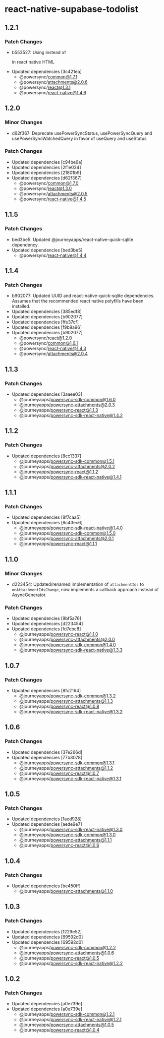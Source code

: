 # react-native-supabase-todolist

## 1.2.1

### Patch Changes

- b553527: Using <Text> instead of <p> in react native HTML
- Updated dependencies [3c421ea]
  - @powersync/common@1.7.1
  - @powersync/attachments@2.0.6
  - @powersync/react@1.3.1
  - @powersync/react-native@1.4.6

## 1.2.0

### Minor Changes

- d62f367: Deprecate usePowerSyncStatus, usePowerSyncQuery and usePowerSyncWatchedQuery in favor of useQuery and useStatus

### Patch Changes

- Updated dependencies [c94be6a]
- Updated dependencies [2f1e034]
- Updated dependencies [21801b9]
- Updated dependencies [d62f367]
  - @powersync/common@1.7.0
  - @powersync/react@1.3.0
  - @powersync/attachments@2.0.5
  - @powersync/react-native@1.4.5

## 1.1.5

### Patch Changes

- bed3be5: Updated @journeyapps/react-native-quick-sqlite dependency.
- Updated dependencies [bed3be5]
  - @powersync/react-native@1.4.4

## 1.1.4

### Patch Changes

- b902077: Updated UUID and react-native-quick-sqlite dependencies. Assumes that the recommended react native polyfills have been installed.
- Updated dependencies [385edf8]
- Updated dependencies [b902077]
- Updated dependencies [ffe37cf]
- Updated dependencies [f9b9a96]
- Updated dependencies [b902077]
  - @powersync/react@1.2.0
  - @powersync/common@1.6.1
  - @powersync/react-native@1.4.3
  - @powersync/attachments@2.0.4

## 1.1.3

### Patch Changes

- Updated dependencies [3aaee03]
  - @journeyapps/powersync-sdk-common@1.6.0
  - @journeyapps/powersync-attachments@2.0.3
  - @journeyapps/powersync-react@1.1.3
  - @journeyapps/powersync-sdk-react-native@1.4.2

## 1.1.2

### Patch Changes

- Updated dependencies [8cc1337]
  - @journeyapps/powersync-sdk-common@1.5.1
  - @journeyapps/powersync-attachments@2.0.2
  - @journeyapps/powersync-react@1.1.2
  - @journeyapps/powersync-sdk-react-native@1.4.1

## 1.1.1

### Patch Changes

- Updated dependencies [8f7caa5]
- Updated dependencies [6c43ec6]
  - @journeyapps/powersync-sdk-react-native@1.4.0
  - @journeyapps/powersync-sdk-common@1.5.0
  - @journeyapps/powersync-attachments@2.0.1
  - @journeyapps/powersync-react@1.1.1

## 1.1.0

### Minor Changes

- d223454: Updated/renamed implementation of `attachmentIds` to `onAttachmentIdsChange`, now implements a callback approach instead of AsyncGenerator.

### Patch Changes

- Updated dependencies [9bf5a76]
- Updated dependencies [d223454]
- Updated dependencies [fd7ebc8]
  - @journeyapps/powersync-react@1.1.0
  - @journeyapps/powersync-attachments@2.0.0
  - @journeyapps/powersync-sdk-common@1.4.0
  - @journeyapps/powersync-sdk-react-native@1.3.3

## 1.0.7

### Patch Changes

- Updated dependencies [8fc2164]
  - @journeyapps/powersync-sdk-common@1.3.2
  - @journeyapps/powersync-attachments@1.1.3
  - @journeyapps/powersync-react@1.0.8
  - @journeyapps/powersync-sdk-react-native@1.3.2

## 1.0.6

### Patch Changes

- Updated dependencies [37e266d]
- Updated dependencies [77b3078]
  - @journeyapps/powersync-sdk-common@1.3.1
  - @journeyapps/powersync-attachments@1.1.2
  - @journeyapps/powersync-react@1.0.7
  - @journeyapps/powersync-sdk-react-native@1.3.1

## 1.0.5

### Patch Changes

- Updated dependencies [1aed928]
- Updated dependencies [aede9e7]
  - @journeyapps/powersync-sdk-react-native@1.3.0
  - @journeyapps/powersync-sdk-common@1.3.0
  - @journeyapps/powersync-attachments@1.1.1
  - @journeyapps/powersync-react@1.0.6

## 1.0.4

### Patch Changes

- Updated dependencies [be450ff]
  - @journeyapps/powersync-attachments@1.1.0

## 1.0.3

### Patch Changes

- Updated dependencies [1229e52]
- Updated dependencies [69592d0]
- Updated dependencies [69592d0]
  - @journeyapps/powersync-sdk-common@1.2.2
  - @journeyapps/powersync-attachments@1.0.6
  - @journeyapps/powersync-react@1.0.5
  - @journeyapps/powersync-sdk-react-native@1.2.2

## 1.0.2

### Patch Changes

- Updated dependencies [a0e739e]
- Updated dependencies [a0e739e]
  - @journeyapps/powersync-sdk-common@1.2.1
  - @journeyapps/powersync-sdk-react-native@1.2.1
  - @journeyapps/powersync-attachments@1.0.5
  - @journeyapps/powersync-react@1.0.4
